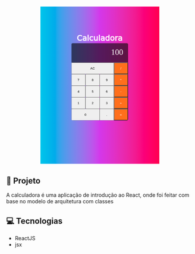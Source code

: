 <p align="center">
  <img alt="calculator" src=".github/exp.png" width="320px">
</p>

## 📝 Projeto

A calculadora é uma aplicação de introdução ao React, onde foi feitar com base no modelo de arquitetura com classes

## 💻 Tecnologias

- ReactJS
- jsx
